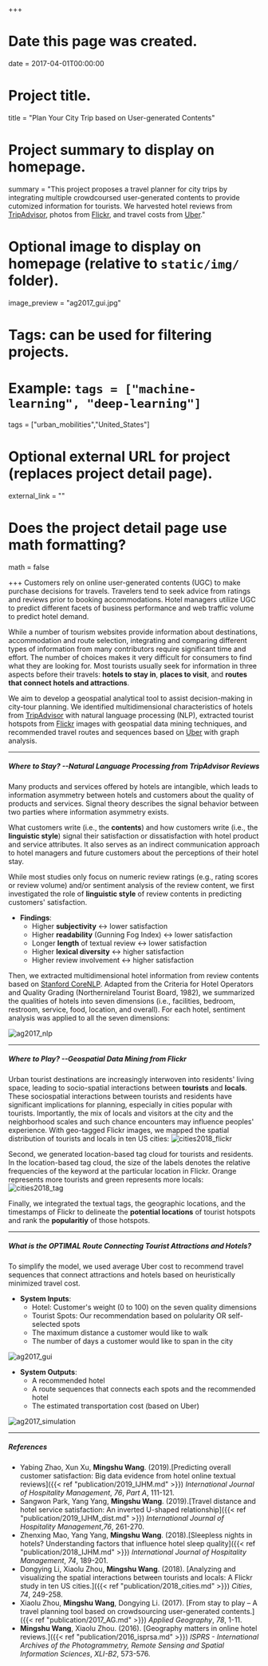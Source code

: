 +++
# Date this page was created.
date = 2017-04-01T00:00:00

# Project title.
title = "Plan Your City Trip based on User-generated Contents"

# Project summary to display on homepage.
summary = "This project proposes a travel planner for city trips by integrating multiple crowdcoursed user-generated contents to provide cutomized information for tourists. We harvested hotel reviews from [TripAdvisor](https://www.tripadvisor.com), photos from [Flickr](https://www.flickr.com), and travel costs from [Uber](https://www.uber.com)."

# Optional image to display on homepage (relative to `static/img/` folder).
image_preview = "ag2017_gui.jpg"

# Tags: can be used for filtering projects.
# Example: `tags = ["machine-learning", "deep-learning"]`

tags = ["urban_mobilities","United_States"]

# Optional external URL for project (replaces project detail page).
external_link = ""

# Does the project detail page use math formatting?
math = false

+++
Customers rely on online user-generated contents (UGC) to make purchase decisions for travels. Travelers tend to seek advice from ratings and reviews prior to booking accommodations. Hotel managers utilize UGC to predict different facets of business performance and web traffic volume to predict hotel demand.

While a number of tourism websites provide information about destinations, accommodation and route selection, integrating and comparing different types of information from many contributors require significant time and effort. The number of choices makes it very difficult for consumers to find what they are looking for. Most tourists usually seek for information in three aspects before their travels: **hotels to stay in**, **places to visit**, and **routes that connect hotels and attractions**.

We aim to develop a geospatial analytical tool to assist decision-making in city-tour planning. We identified multidimensional characteristics of hotels from [TripAdvisor](https://www.tripadvisor.com) with natural language processing (NLP), extracted tourist hotspots from [Flickr](https://www.flickr.com) images with geospatial data mining techniques, and recommended travel routes and sequences based on [Uber](https://www.uber.com) with graph analysis.

***

##### Where to Stay? --Natural Language Processing from TripAdvisor Reviews

Many products and services offered by hotels are intangible, which leads to information asymmetry between hotels and customers about the quality of products and services. Signal theory describes the signal behavior between two parties where information asymmetry exists. 

What customers write (i.e., the **contents**) and how customers write (i.e., the **linguistic style**) signal their satisfaction or dissatisfaction with hotel product and service attributes. It also serves as an indirect communication approach to hotel managers and future customers about the perceptions of their hotel stay.

While most studies only focus on numeric review ratings (e.g., rating scores or review volume) and/or sentiment analysis of the review content, we first investigated the role of **linguistic style** of review contents in predicting customers' satisfaction.

- **Findings**:
    + Higher **subjectivity** <-> lower satisfaction
    + Higher **readability** (Gunning Fog Index) <-> lower satisfaction
    + Longer **length** of textual review <-> lower satisfaction
    + Higher **lexical diversity** <-> higher satisfaction
    + Higher review involvement <-> higher satisfaction


Then, we extracted multidimensional hotel information from review contents based on [Stanford CoreNLP](https://stanfordnlp.github.io/CoreNLP/). Adapted from the Criteria for Hotel Operators and Quality Grading (Northernireland Tourist Board, 1982), we summarized the qualities of hotels into seven dimensions (i.e., facilities, bedroom, restroom, service, food, location, and overall). For each hotel, sentiment analysis was applied to all the seven dimensions:

![ag2017_nlp](/img/ag2017_nlp.jpg)

***

##### Where to Play? --Geospatial Data Mining from Flickr

Urban tourist destinations are increasingly interwoven into residents' living space, leading to socio-spatial interactions between **tourists** and **locals**. These sociospatial interactions between tourists and residents have significant implications for planning, especially in cities popular with tourists. Importantly, the mix of locals and visitors at the city and the neighborhood scales and such chance encounters may influence peoples' experience. With geo-tagged Flickr images, we mapped the spatial distribution of tourists and locals in ten US cities:
![cities2018_flickr](/img/cities2018_flickr.png)

Second, we generated location-based tag cloud for tourists and residents. In the location-based tag cloud, the size of the labels denotes the relative frequencies of the keyword at the particular location in Flickr. Orange represents more tourists and green represents more locals:
![cities2018_tag](/img/cities2018_tag.png)

Finally, we integrated the textual tags, the geographic locations, and the timestamps of Flickr to delineate the **potential locations** of tourist hotspots and rank the **popularitiy** of those hotspots.


***

##### What is the OPTIMAL Route Connecting Tourist Attractions and Hotels?

To simplify the model, we used average Uber cost to recommend travel sequences that connect attractions and hotels based on heuristically minimized travel cost. 

- **System Inputs**:
    + Hotel: Customer's weight (0 to 100) on the seven quality dimensions
    + Tourist Spots: Our recommendation based on polularity OR self-selected spots
    + The maximum distance a customer would like to walk
    + The number of days a customer would like to span in the city

![ag2017_gui](/img/ag2017_gui.jpg)

- **System Outputs**:
    + A recommended hotel
    + A route sequences that connects each spots and the recommended hotel
    + The estimated transportation cost (based on Uber)

![ag2017_simulation](/img/ag2017_simulation.jpg)


***

##### References
- Yabing Zhao, Xun Xu, **Mingshu Wang**. (2019).[Predicting overall customer satisfaction: Big data evidence from hotel online textual reviews]({{< ref "publication/2019_IJHM.md" >}}) *International Journal of Hospitality Management*, *76*, *Part A*, 111-121.
- Sangwon Park, Yang Yang, **Mingshu Wang**. (2019).[Travel distance and hotel service satisfaction: An inverted U-shaped relationship]({{< ref "publication/2019_IJHM_dist.md" >}}) *International Journal of Hospitality Management*,*76*, 261-270.
- Zhenxing Mao, Yang Yang, **Mingshu Wang**. (2018).[Sleepless nights in hotels? Understanding factors that influence hotel sleep quality]({{< ref "publication/2018_IJHM.md" >}}) *International Journal of Hospitality Management*, *74*, 189-201.
- Dongying Li, Xiaolu Zhou, **Mingshu Wang**. (2018). [Analyzing and visualizing the spatial interactions between tourists and locals: A Flickr study in ten US cities.]({{< ref "publication/2018_cities.md" >}}) *Cities*, *74*, 249-258.
- Xiaolu Zhou, **Mingshu Wang**, Dongying Li. (2017). [From stay to play – A travel planning tool based on crowdsourcing user-generated contents.]({{< ref "publication/2017_AG.md" >}}) *Applied Geography*, *78*, 1-11.
- **Mingshu Wang**, Xiaolu Zhou. (2016). [Geography matters in online hotel reviews.]({{< ref "publication/2016_isprsa.md" >}}) *ISPRS - International Archives of the Photogrammetry, Remote Sensing and Spatial Information Sciences*, *XLI-B2*, 573-576.
